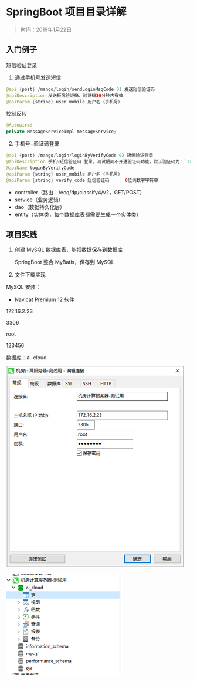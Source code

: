 # SpringBoot 项目目录详解

> 时间：2019年1月22日

## 入门例子

短信验证登录



1. 通过手机号发送短信

```java
@api {post} /mango/login/sendLoginMsgCode 01 发送短信验证码
@apiDescription 发送短信验证码，验证码30分钟内有效
@apiParam {string} user_mobile 用户名（手机号）
```



控制反转

```java
@Autowired
private MessageServiceImpl messageService;
```



2. 手机号+验证码登录

```java
@api {post} /mango/login/loginByVerifyCode 02 短信验证登录
@apiDescription 手机&短信验证码 登录，测试期间不开通验证码功能，默认验证码为：`123123`
@apiName loginByVerifyCode
@apiParam {string} user_mobile 用户名（手机号）
@apiParam {string} verify_code 短信验证码	| 6位纯数字字符串
```





- controller（路由：/ecg/dp/classify4/v2，GET/POST）
- service（业务逻辑）
- dao（数据持久化层）
- entity（实体类，每个数据库表都需要生成一个实体类）





## 项目实践

1. 创建 MySQL 数据库表，能把数据保存到数据库

   SpringBoot 整合 MyBatis，保存到 MySQL

2. 文件下载实现



MySQL 安装：

- Navicat Premium 12 软件

172.16.2.23

3306

root

123456

数据库：ai-cloud

![1548168476652](assets/1548168476652.png)

![1548168489457](assets/1548168489457.png)